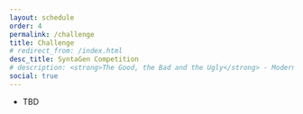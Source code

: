 ```yaml
---
layout: schedule
order: 4
permalink: /challenge
title: Challenge
# redirect_from: /index.html
desc_title: SyntaGen Competition
# description: <strong>The Good, the Bad and the Ugly</strong> - Modern AI development requires using and sharing of models and data safely. Uncovering backdoor, a foe and a friend at the front door.
social: true
---
```

* TBD

<!-- The primary objective of this competition is to drive innovation in the creation
of high-quality synthetic datasets, leveraging only the pretrained [Stable Diffusion (version 2.1)](https://huggingface.co/spaces/stabilityai/stable-diffusion) 
and the 20 class names from [PASCAL VOC 2012](http://host.robots.ox.ac.uk/pascal/VOC/voc2012/) for semantic segmentation. The evaluation of synthetic dataset quality involves training a [DeepLabv3](https://arxiv.org/abs/1706.05587) model on the synthetic dataset and subsequently assessing its performance on a private test set on the task of semantic segmentation. Submissions are ranked based on the **mIoU** metric. This competition framework mirrors the practical
application of synthetic datasets, particularly in scenarios where they replace real datasets.

### Requirements
Teams are required to upload their synthetic datasets to **Google Drive** for public
access. The dataset should include a maximum of **10K** pairs of synthesized images and semantic
segmentations, each image being **512x512** in size. We will supply a Google Colab codebase for
exemplifying some random training images and their annotations, DeepLabv3 training and evaluation,
using a **Resnet-50** backbone, and showing qualitative results. Training and evaluation time for
DeepLabv3 is capped at **100K iterations** with a **batch size of 8**. The codebase should remain
unchanged except for the Google Drive file ID provided by each team. For text prompts, participants
can leverage various methods, including LLMs like ChatGPT4. For text-to-image generation, only
**Stable Diffusion (v2.1)** is permissible. However, participants can freely modify Stable Diffusion without retraining as they wish.

### Submission and evaluation
The submission comprises two phases with two separate deadlines,
outlined as follows:

1.  **Random seed + DeepLabv3 + Dataset**. By the first deadline in this phase, each team
must use their method to generate their synthetic dataset and train a DeepLabv3 on it. Each
team must submit: 1. the random seed used in their model for dataset generation, 2. the
generated dataset, and 3. the checksum of the trained DeepLabv3. The checksum code
will be provided as part of the Colab codebase. Modifications to the model, the trained
DeepLabv3, or the generated dataset are prohibited after this deadline.

2.  **Code + Score**. After the first deadline, our private test set will be released to each team.
Each team must evaluate their trained DeepLabv3 on the test set and submit their Colab
code and mIoU score by the final deadline.

We will use our provided Google Colab setup to replicate the submitted results, encompassing both
training and evaluation. We will also verify the generated images and annotations to ensure they are reproducible with the submitted random seed, fully synthetic, and not derived from inversion of real images or the PASCAL VOC dataset. Moreover, awarded teams are obliged to share their **dataset synthesis code on GitHub**, confirming adherence to Stable Diffusion version 2.1 as the sole text-to-image generator. Submissions are ranked by their mIoUs, and any non-compliant entries that violate any rules will be excluded from consideration.

### Prizes and presentation: 

We will award the top 2 teams with cash prizes and invite them to write a report and present their work at the workshop.

### Ethical considerations for the datasets
Since the evaluated dataset is the validation set of PASCAL
VOC 2012, it shares the same ethical considerations with PASCAL VOC 2012. Besides, the generated synthetic training set has new considers including:

<!-- * **Data Bias and Fairness**: The creation of synthetic datasets through Stable Diffusion -->
<!-- can introduce unintended biases, potentially deviating from real-world data characteristics.
Ethical vigilance is essential to identify and rectify any biases, ensuring that the synthetic datasets remain representative, unbiased, and fair

* **Privacy and Consent**: Although synthetic datasets do not involve real individuals’ data,
traces of underlying characteristics might inadvertently capture sensitive information. Upholding ethical principles necessitates the thorough anonymization or removal of such data
traces to protect privacy and respect consent standards. --> 